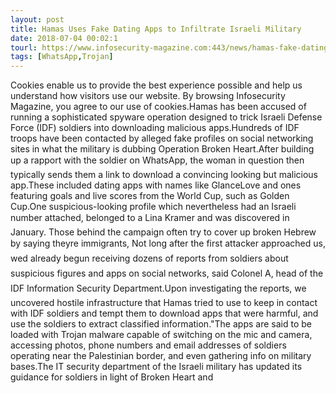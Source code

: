 ```yaml
---
layout: post
title: Hamas Uses Fake Dating Apps to Infiltrate Israeli Military
date: 2018-07-04 00:02:1
tourl: https://www.infosecurity-magazine.com:443/news/hamas-fake-dating-israeli-military/
tags: [WhatsApp,Trojan]
---
```

Cookies enable us to provide the best experience possible and help us understand how visitors use our website. By browsing Infosecurity Magazine, you agree to our use of cookies.Hamas has been accused of running a sophisticated spyware operation designed to trick Israeli Defense Force (IDF) soldiers into downloading malicious apps.Hundreds of IDF troops have been contacted by alleged fake profiles on social networking sites in what the military is dubbing Operation Broken Heart.After building up a rapport with the soldier on WhatsApp, the woman in question then typically sends them a link to download a convincing looking but malicious app.These included dating apps with names like GlanceLove and ones featuring goals and live scores from the World Cup, such as Golden Cup.One suspicious-looking profile which nevertheless had an Israeli number attached, belonged to a Lina Kramer and was discovered in January. Those behind the campaign often try to cover up broken Hebrew by saying theyre immigrants, Not long after the first attacker approached us, wed already begun receiving dozens of reports from soldiers about suspicious figures and apps on social networks, said Colonel A, head of the IDF Information Security Department.Upon investigating the reports, we uncovered hostile infrastructure that Hamas tried to use to keep in contact with IDF soldiers and tempt them to download apps that were harmful, and use the soldiers to extract classified information."The apps are said to be loaded with Trojan malware capable of switching on the mic and camera, accessing photos, phone numbers and email addresses of soldiers operating near the Palestinian border, and even gathering info on military bases.The IT security department of the Israeli military has updated its guidance for soldiers in light of Broken Heart and 
